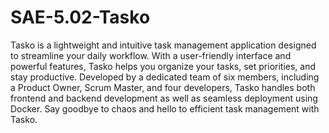 # SAE-5.02-Tasko
Tasko is a lightweight and intuitive task management application designed to streamline your daily workflow. With a user-friendly interface and powerful features, Tasko helps you organize your tasks, set priorities, and stay productive. Developed by a dedicated team of six members, including a Product Owner, Scrum Master, and four developers, Tasko handles both frontend and backend development as well as seamless deployment using Docker. Say goodbye to chaos and hello to efficient task management with Tasko.
